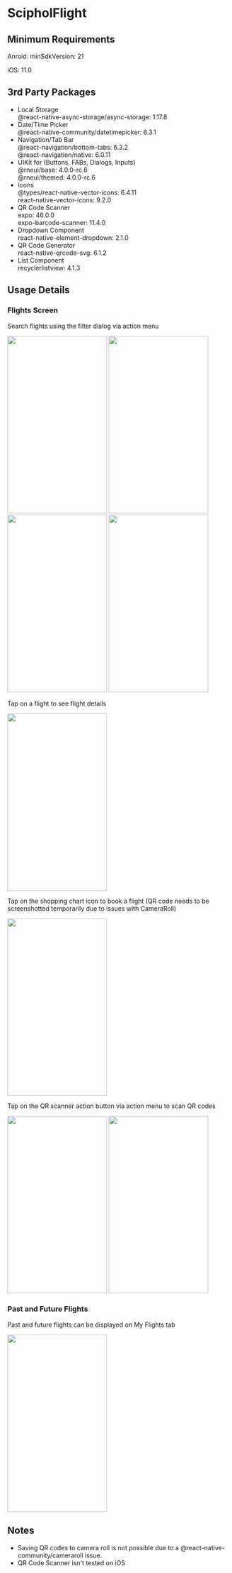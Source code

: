 # ScipholFlight
 <h2>Minimum Requirements</h2>
 Anroid: minSdkVersion: 21
 
 iOS: 11.0
 
 <h2>3rd Party Packages</h2>
 
 - Local Storage\
 @react-native-async-storage/async-storage: 1.17.8
 - Date/Time Picker\
 @react-native-community/datetimepicker: 6.3.1
 - Navigation/Tab Bar\
 @react-navigation/bottom-tabs: 6.3.2\
 @react-navigation/native: 6.0.11
 - UIKit for (Buttons, FABs, Dialogs, Inputs)\
 @rneui/base: 4.0.0-rc.6\
 @rneui/themed: 4.0.0-rc.6
 - Icons\
 @types/react-native-vector-icons: 6.4.11\
 react-native-vector-icons: 9.2.0
 - QR Code Scanner\
 expo: 46.0.0\
 expo-barcode-scanner: 11.4.0
 - Dropdown Component\
 react-native-element-dropdown: 2.1.0
 - QR Code Generator\
 react-native-qrcode-svg: 6.1.2
 - List Component\
 recyclerlistview: 4.1.3
 
  <h2>Usage Details</h2>
  
  <h3>Flights Screen</h3>
  
  
  Search flights using the filter dialog via action menu
  
  <img src="https://user-images.githubusercontent.com/61357620/183943663-e0af7373-391d-49de-92df-a90bf8f20460.png" width="225" height="400"/> <img src="https://user-images.githubusercontent.com/61357620/183943756-dff137c4-9273-4366-89c8-34b40cce4786.png" width="225" height="400"/> <img src="https://user-images.githubusercontent.com/61357620/183943932-668e1de5-6863-46b0-abec-0fce56daa84c.png" width="225" height="400"/> <img src="https://user-images.githubusercontent.com/61357620/183944094-cdcab688-fcff-4693-abbe-23b6abbfe41c.png" width="225" height="400"/>

Tap on a flight to see flight details

<img src="https://user-images.githubusercontent.com/61357620/183945331-e2ac81e6-df0b-4e8f-ac2c-ff11805a3dc2.png" width="225" height="400"/>

Tap on the shopping chart icon to book a flight (QR code needs to be screenshotted temporarily due to issues with CameraRoll)

<img src="https://user-images.githubusercontent.com/61357620/183945755-2ce54a1c-f808-4e7e-bc5b-d47adea9c247.png" width="225" height="400"/>

Tap on the QR scanner action button via action menu to scan QR codes

<img src="https://user-images.githubusercontent.com/61357620/183946727-d2e1ab0e-fcc2-454e-8e77-b225d4fcefb2.png" width="225" height="400"/>     <img src="https://user-images.githubusercontent.com/61357620/183946875-233415bf-501b-40ba-9325-7a4e22ae369a.png" width="225" height="400"/>

<h3>Past and Future Flights</h3>

Past and future flights can be displayed on My Flights tab

<img src="https://user-images.githubusercontent.com/61357620/183948085-109d7646-3cf5-4ecb-8223-dd8f39254eda.png" width="225" height="400"/>

<h2>Notes</h2>

- Saving QR codes to camera roll is not possible due to a @react-native-community/cameraroll issue.
- QR Code Scanner isn't tested on iOS
 


